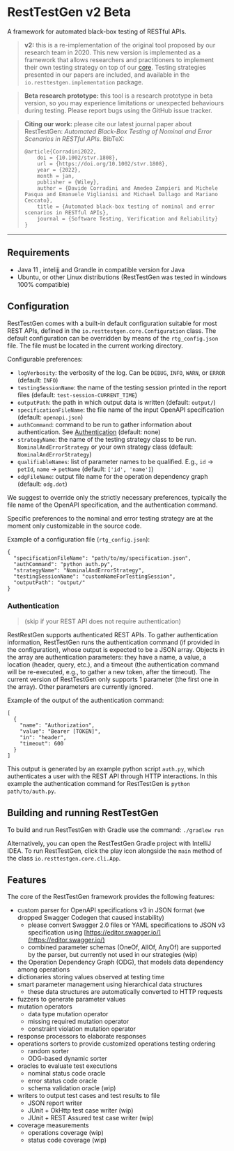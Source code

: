 # RestTestGen v2 Beta

A framework for automated black-box testing of RESTful APIs.

> **v2:** this is a re-implementation of the original tool proposed by our research team in 2020. This new version is implemented as a framework that allows researchers and practitioners to implement their own testing strategy on top of our [core](#core-features). Testing strategies presented in our papers are included, and available in the `io.resttestgen.implementation` package.

> **Beta research prototype:** this tool is a research prototype in beta version, so you may experience limitations or unexpected behaviours during testing. Please report bugs using the GitHub issue tracker.

> **Citing our work:** please cite our latest journal paper about RestTestGen: *Automated Black-Box Testing of Nominal and Error Scenarios in RESTful APIs*. BibTeX:
> ```
> @article{Corradini2022,
>     doi = {10.1002/stvr.1808},
>     url = {https://doi.org/10.1002/stvr.1808},
>     year = {2022},
>     month = jan,
>     publisher = {Wiley},
>     author = {Davide Corradini and Amedeo Zampieri and Michele Pasqua and Emanuele Viglianisi and Michael Dallago and Mariano Ceccato},
>     title = {Automated black-box testing of nominal and error scenarios in RESTful APIs},
>     journal = {Software Testing, Verification and Reliability}
> }
> ```

---

## Requirements
- Java 11 , intelijj and Grandle in compatible version for Java
- Ubuntu, or other Linux distributions (RestTestGen was tested in windows 100% compatible)

## Configuration
RestTestGen comes with a built-in default configuration suitable for most REST APIs, defined in the `io.resttestgen.core.Configuration` class. The default configuration can be overridden by means of the `rtg_config.json` file. The file must be located in the current working directory.

Configurable preferences:
- `logVerbosity`: the verbosity of the log. Can be `DEBUG`, `INFO`, `WARN`, or `ERROR` (default: `INFO`)
- `testingSessionName`: the name of the testing session printed in the report files (default: `test-session-CURRENT_TIME`)
- `outputPath`: the path in which output data is written (default: `output/`)
- `specificationFileName`: the file name of the input OpenAPI specification (default: `openapi.json`)
- `authCommand`: command to be run to gather information about authentication. See [Authentication](#auth) (default: none)
- `strategyName`: the name of the testing strategy class to be run. `NominalAndErrorStrategy` or your own strategy class (default: `NominalAndErrorStrategy`)
- `qualifiableNames`: list of parameter names to be qualified. E.g., `id` -> `petId`, `name` -> `petName` (default: `['id', 'name']`)
- `odgFileName`: output file name for the operation dependency graph (default: `odg.dot`)

We suggest to override only the strictly necessary preferences, typically the file name of the OpenAPI specification, and the authentication command.

Specific preferences to the nominal and error testing strategy are at the moment only customizable in the source code.

Example of a configuration file (`rtg_config.json`):
```
{
  "specificationFileName": "path/to/my/specification.json",
  "authCommand": "python auth.py",
  "strategyName": "NominalAndErrorStrategy",
  "testingSessionName": "customNameForTestingSession",
  "outputPath": "output/"
}
```

### <a id="auth"></a>Authentication
> (skip if your REST API does not require authentication)

RestRestGen supports authenticated REST APIs. To gather authentication information, RestTestGen runs the authentication command (if provided in the configuration), whose output is expected to be a JSON array. Objects in the array are authentication parameters: they have a name, a value, a location (header, query, etc.), and a timeout (the authentication command will be re-executed, e.g., to gather a new token, after the timeout). The current version of RestTestGen only supports 1 parameter (the first one in the array). Other parameters are currently ignored.


Example of the output of the authentication command:
```
[
  {
    "name": "Authorization",
    "value": "Bearer [TOKEN]",
    "in": "header",
    "timeout": 600
  }
]
```
This output is generated by an example python script `auth.py`, which authenticates a user with the REST API through HTTP interactions. In this example the authentication command for RestTestGen is `python path/to/auth.py`.

## Building and running RestTestGen
To build and run RestTestGen with Gradle use the command: `./gradlew run`

Alternatively, you can open the RestTestGen Gradle project with IntelliJ IDEA. To run RestTestGen, click the play icon alongside the `main` method of the class `io.resttestgen.core.cli.App`.

## <a id="core-features"></a> Features
The core of the RestTestGen framework provides the following features:
- custom parser for OpenAPI specifications v3 in JSON format (we dropped Swagger Codegen that caused instability)
  - please convert Swagger 2.0 files or YAML specifications to JSON v3 specification using [https://editor.swagger.io/](https://editor.swagger.io/)
  - combined parameter schemas (OneOf, AllOf, AnyOf) are supported by the parser, but currently not used in our strategies (wip)
- the Operation Dependency Graph (ODG), that models data dependency among operations
- dictionaries storing values observed at testing time
- smart parameter management using hierarchical data structures
  - these data structures are automatically converted to HTTP requests
- fuzzers to generate parameter values
- mutation operators
  - data type mutation operator
  - missing required mutation operator
  - constraint violation mutation operator
- response processors to elaborate responses
- operations sorters to provide customized operations testing ordering
  - random sorter
  - ODG-based dynamic sorter
- oracles to evaluate test executions
  - nominal status code oracle
  - error status code oracle
  - schema validation oracle (wip)
- writers to output test cases and test results to file
  - JSON report writer
  - JUnit + OkHttp test case writer (wip)
  - JUnit + REST Assured test case writer (wip)
- coverage measurements
  - operations coverage (wip)
  - status code coverage (wip)
